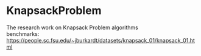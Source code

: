 # KnapsackProblem
The research work on Knapsack Problem algorithms <br>
benchmarks: <a> https://people.sc.fsu.edu/~jburkardt/datasets/knapsack_01/knapsack_01.html
